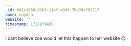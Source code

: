 ```yaml
---
_id: b91c1850-81b3-11ef-a946-7bd89c792717
name: naydra
website: ''
timestamp: 1727979438
---
```

i cant believe zoe would let this happen to her website 😔
